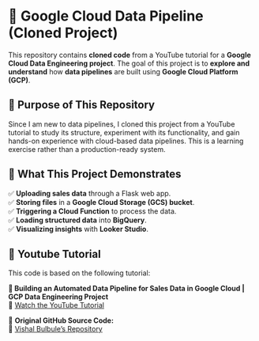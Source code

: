 # 🚀 Google Cloud Data Pipeline (Cloned Project)  

This repository contains **cloned code** from a YouTube tutorial for a **Google Cloud Data Engineering project**. The goal of this project is to **explore and understand** how **data pipelines** are built using **Google Cloud Platform (GCP)**.  

## 📌 Purpose of This Repository  
Since I am new to data pipelines, I cloned this project from a YouTube tutorial to study its structure, experiment with its functionality, and gain hands-on experience with cloud-based data pipelines. This is a learning exercise rather than a production-ready system.

## 🔧 What This Project Demonstrates  
✅ **Uploading sales data** through a Flask web app.  
✅ **Storing files** in a **Google Cloud Storage (GCS) bucket**.  
✅ **Triggering a Cloud Function** to process the data.  
✅ **Loading structured data** into **BigQuery**.  
✅ **Visualizing insights** with **Looker Studio**.  

## 📌 Youtube Tutorial

This code is based on the following tutorial:

**🎥 Building an Automated Data Pipeline for Sales Data in Google Cloud | GCP Data Engineering Project**  
🔗 [Watch the YouTube Tutorial](https://www.youtube.com/watch?v=_CQCOusfGrs)  

📂 **Original GitHub Source Code:**  
🔗 [Vishal Bulbule’s Repository](https://github.com/vishal-bulbule)  
